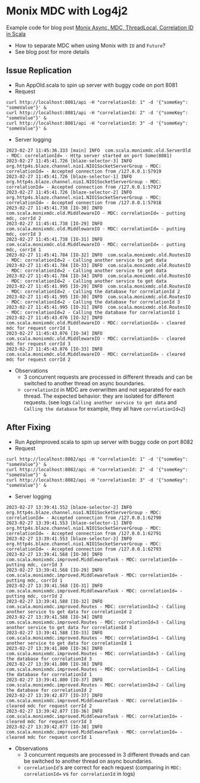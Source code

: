 # Monix MDC with Log4j2

Example code for blog post [Monix Async, MDC, ThreadLocal, Correlation ID in Scala](https://sonhmai.github.io/software/monix-async-and-mdc-in-scala)

- How to separate MDC when using Monix with `IO` and `Future`?
- See blog post for more details

## Issue Replication
- Run AppOld.scala to spin up server with buggy code on port 8081
- Request 
```shell
curl http://localhost:8081/api -H "correlationId: 1" -d '{"someKey": "someValue"}' &
curl http://localhost:8081/api -H "correlationId: 2" -d '{"someKey": "someValue"}' &
curl http://localhost:8081/api -H "correlationId: 3" -d '{"someKey": "someValue"}' &
```
- Server logging
```shell
2023-02-27 11:45:36.333 [main] INFO  com.scala.monixmdc.old.ServerOld - MDC: correlationId= - Http server started on port Some(8081)
2023-02-27 11:45:41.726 [blaze-selector-3] INFO  org.http4s.blaze.channel.nio1.NIO1SocketServerGroup - MDC: correlationId= - Accepted connection from /127.0.0.1:57919
2023-02-27 11:45:41.726 [blaze-selector-1] INFO  org.http4s.blaze.channel.nio1.NIO1SocketServerGroup - MDC: correlationId= - Accepted connection from /127.0.0.1:57917
2023-02-27 11:45:41.726 [blaze-selector-2] INFO  org.http4s.blaze.channel.nio1.NIO1SocketServerGroup - MDC: correlationId= - Accepted connection from /127.0.0.1:57918
2023-02-27 11:45:41.738 [IO-30] INFO  com.scala.monixmdc.old.MiddlewareIO - MDC: correlationId= - putting mdc, corrId 2
2023-02-27 11:45:41.738 [IO-29] INFO  com.scala.monixmdc.old.MiddlewareIO - MDC: correlationId= - putting mdc, corrId 3
2023-02-27 11:45:41.738 [IO-31] INFO  com.scala.monixmdc.old.MiddlewareIO - MDC: correlationId= - putting mdc, corrId 1
2023-02-27 11:45:41.784 [IO-32] INFO  com.scala.monixmdc.old.RoutesIO - MDC: correlationId=2 - Calling another service to get data
2023-02-27 11:45:41.784 [IO-33] INFO  com.scala.monixmdc.old.RoutesIO - MDC: correlationId=2 - Calling another service to get data
2023-02-27 11:45:41.784 [IO-34] INFO  com.scala.monixmdc.old.RoutesIO - MDC: correlationId=2 - Calling another service to get data
2023-02-27 11:45:41.995 [IO-29] INFO  com.scala.monixmdc.old.RoutesIO - MDC: correlationId=2 - Calling the database for correlationId 2
2023-02-27 11:45:41.995 [IO-30] INFO  com.scala.monixmdc.old.RoutesIO - MDC: correlationId=2 - Calling the database for correlationId 3
2023-02-27 11:45:41.995 [IO-31] INFO  com.scala.monixmdc.old.RoutesIO - MDC: correlationId=2 - Calling the database for correlationId 1
2023-02-27 11:45:43.076 [IO-32] INFO  com.scala.monixmdc.old.MiddlewareIO - MDC: correlationId= - cleared mdc for request corrId 1
2023-02-27 11:45:43.076 [IO-34] INFO  com.scala.monixmdc.old.MiddlewareIO - MDC: correlationId= - cleared mdc for request corrId 3
2023-02-27 11:45:43.076 [IO-33] INFO  com.scala.monixmdc.old.MiddlewareIO - MDC: correlationId= - cleared mdc for request corrId 2
```
- Observations
    - 3 concurrent requests are processed in different threads and can be switched to another thread on async boundaries.
    - `correlationId` in MDC are overwritten and not separated for each thread. The expected behavior: they are isolated for different requests.
      (see logs `Calling another service to get data` and `Calling the database` for example, they all have `correlationId=2`)


## After Fixing
- Run AppImproved.scala to spin up server with buggy code on port 8082
- Request
```shell
curl http://localhost:8082/api -H "correlationId: 1" -d '{"someKey": "someValue"}' &
curl http://localhost:8082/api -H "correlationId: 2" -d '{"someKey": "someValue"}' &
curl http://localhost:8082/api -H "correlationId: 3" -d '{"someKey": "someValue"}' &
```
- Server logging
```shell
2023-02-27 13:39:41.552 [blaze-selector-2] INFO  org.http4s.blaze.channel.nio1.NIO1SocketServerGroup - MDC: correlationId= - Accepted connection from /127.0.0.1:62790
2023-02-27 13:39:41.553 [blaze-selector-1] INFO  org.http4s.blaze.channel.nio1.NIO1SocketServerGroup - MDC: correlationId= - Accepted connection from /127.0.0.1:62791
2023-02-27 13:39:41.553 [blaze-selector-3] INFO  org.http4s.blaze.channel.nio1.NIO1SocketServerGroup - MDC: correlationId= - Accepted connection from /127.0.0.1:62793
2023-02-27 13:39:41.568 [IO-30] INFO  com.scala.monixmdc.improved.MiddlewareTask - MDC: correlationId= - putting mdc, corrId 3
2023-02-27 13:39:41.568 [IO-29] INFO  com.scala.monixmdc.improved.MiddlewareTask - MDC: correlationId= - putting mdc, corrId 1
2023-02-27 13:39:41.568 [IO-31] INFO  com.scala.monixmdc.improved.MiddlewareTask - MDC: correlationId= - putting mdc, corrId 2
2023-02-27 13:39:41.588 [IO-32] INFO  com.scala.monixmdc.improved.Routes - MDC: correlationId=2 - Calling another service to get data for correlationId 2
2023-02-27 13:39:41.588 [IO-34] INFO  com.scala.monixmdc.improved.Routes - MDC: correlationId=3 - Calling another service to get data for correlationId 3
2023-02-27 13:39:41.588 [IO-33] INFO  com.scala.monixmdc.improved.Routes - MDC: correlationId=1 - Calling another service to get data for correlationId 1
2023-02-27 13:39:41.800 [IO-36] INFO  com.scala.monixmdc.improved.Routes - MDC: correlationId=3 - Calling the database for correlationId 3
2023-02-27 13:39:41.800 [IO-38] INFO  com.scala.monixmdc.improved.Routes - MDC: correlationId=1 - Calling the database for correlationId 1
2023-02-27 13:39:41.800 [IO-37] INFO  com.scala.monixmdc.improved.Routes - MDC: correlationId=2 - Calling the database for correlationId 2
2023-02-27 13:39:42.877 [IO-37] INFO  com.scala.monixmdc.improved.MiddlewareTask - MDC: correlationId= - cleared mdc for request corrId 2
2023-02-27 13:39:42.877 [IO-36] INFO  com.scala.monixmdc.improved.MiddlewareTask - MDC: correlationId= - cleared mdc for request corrId 3
2023-02-27 13:39:42.877 [IO-38] INFO  com.scala.monixmdc.improved.MiddlewareTask - MDC: correlationId= - cleared mdc for request corrId 1
```
- Observations
    - 3 concurrent requests are processed in 3 different threads and can be switched to another thread on async boundaries.
    - `correlationId`'s are correct for each request (comparing in `MDC: correlationId=` vs `for correlationId` in logs)
    

